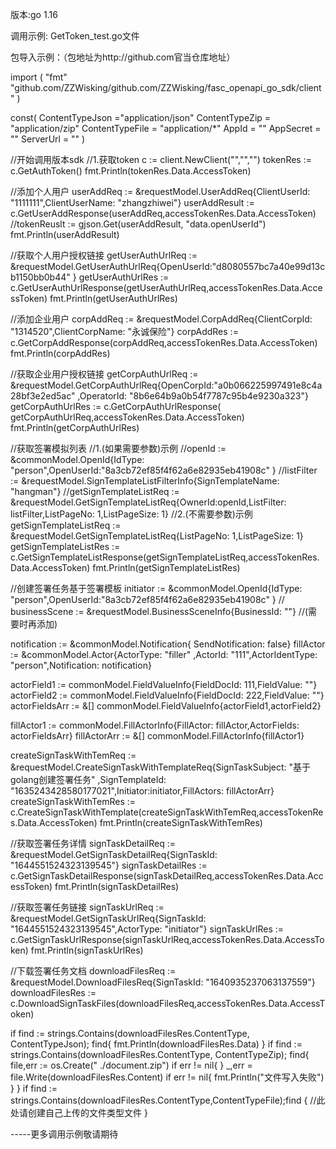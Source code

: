 版本:go 1.16

调用示例: GetToken_test.go文件

包导入示例：（包地址为http://github.com官当仓库地址）

import (
"fmt"
"github.com/ZZWisking/github.com/ZZWisking/fasc_openapi_go_sdk/client"
)

const(
ContentTypeJson ="application/json"
ContentTypeZip = "application/zip"
ContentTypeFile = "application/*"
AppId = ""
AppSecret = ""
ServerUrl = ""
)

//开始调用版本sdk //1.获取token c := client.NewClient("","","")
tokenRes := c.GetAuthToken()
fmt.Println(tokenRes.Data.AccessToken)

//添加个人用户 userAddReq := &requestModel.UserAddReq{ClientUserId: "1111111",ClientUserName: "zhangzhiwei"} userAddResult :=
c.GetUserAddResponse(userAddReq,accessTokenRes.Data.AccessToken)
//tokenReuslt := gjson.Get(userAddResult, "data.openUserId")
fmt.Println(userAddResult)

//获取个人用户授权链接 getUserAuthUrlReq := &requestModel.GetUserAuthUrlReq{OpenUserId:"d8080557bc7a40e99d13cb1150bb0b44" }
getUserAuthUrlRes := c.GetUserAuthUrlResponse(getUserAuthUrlReq,accessTokenRes.Data.AccessToken)
fmt.Println(getUserAuthUrlRes)

//添加企业用户 corpAddReq := &requestModel.CorpAddReq{ClientCorpId: "1314520",ClientCorpName: "永诚保险"} corpAddRes :=
c.GetCorpAddResponse(corpAddReq,accessTokenRes.Data.AccessToken)
fmt.Println(corpAddRes)

//获取企业用户授权链接 getCorpAuthUrlReq := &requestModel.GetCorpAuthUrlReq{OpenCorpId:"a0b066225997491e8c4a28bf3e2ed5ac"
,OperatorId: "8b6e64b9a0b54f7787c95b4e9230a323"} getCorpAuthUrlRes := c.GetCorpAuthUrlResponse(
getCorpAuthUrlReq,accessTokenRes.Data.AccessToken)
fmt.Println(getCorpAuthUrlRes)

//获取签署模拟列表 //1.(如果需要参数)示例 //openId := &commonModel.OpenId{IdType: "person",OpenUserId:"8a3cb72ef85f4f62a6e82935eb41908c"
} //listFilter := &requestModel.SignTemplateListFilterInfo{SignTemplateName: "hangman"} //getSignTemplateListReq :=
&requestModel.GetSignTemplateListReq{OwnerId:openId,ListFilter: listFilter,ListPageNo: 1,ListPageSize: 1} //2.(不需要参数)示例
getSignTemplateListReq := &requestModel.GetSignTemplateListReq{ListPageNo: 1,ListPageSize: 1} getSignTemplateListRes :=
c.GetSignTemplateListResponse(getSignTemplateListReq,accessTokenRes.Data.AccessToken)
fmt.Println(getSignTemplateListRes)

//创建签署任务基于签署模板 initiator := &commonModel.OpenId{IdType: "person",OpenUserId:"8a3cb72ef85f4f62a6e82935eb41908c" } //
businessScene := &requestModel.BusinessSceneInfo{BusinessId: ""} //(需要时再添加)

notification := &commonModel.Notification{ SendNotification: false} fillActor := &commonModel.Actor{ActorType: "filler"
,ActorId: "111",ActorIdentType: "person",Notification: notification}

actorField1 := commonModel.FieldValueInfo{FieldDocId: 111,FieldValue: ""} actorField2 :=
commonModel.FieldValueInfo{FieldDocId: 222,FieldValue: ""} actorFieldsArr := &[]
commonModel.FieldValueInfo{actorField1,actorField2}

fillActor1 := commonModel.FillActorInfo{FillActor: fillActor,ActorFields: actorFieldsArr} fillActorArr := &[]
commonModel.FillActorInfo{fillActor1}

createSignTaskWithTemReq := &requestModel.CreateSignTaskWithTemplateReq{SignTaskSubject: "基于golang创建签署任务"
,SignTemplateId: "1635243428580177021",Initiator:initiator,FillActors: fillActorArr} createSignTaskWithTemRes :=
c.CreateSignTaskWithTemplate(createSignTaskWithTemReq,accessTokenRes.Data.AccessToken)
fmt.Println(createSignTaskWithTemRes)

//获取签署任务详情 signTaskDetailReq := &requestModel.GetSignTaskDetailReq{SignTaskId: "1644551524323139545"}
signTaskDetailRes := c.GetSignTaskDetailResponse(signTaskDetailReq,accessTokenRes.Data.AccessToken)
fmt.Println(signTaskDetailRes)

//获取签署任务链接 signTaskUrlReq := &requestModel.GetSignTaskUrlReq{SignTaskId: "1644551524323139545",ActorType: "initiator"}
signTaskUrlRes := c.GetSignTaskUrlResponse(signTaskUrlReq,accessTokenRes.Data.AccessToken)
fmt.Println(signTaskUrlRes)

//下载签署任务文档 downloadFilesReq := &requestModel.DownloadFilesReq{SignTaskId: "1640935237063137559"} downloadFilesRes :=
c.DownloadSignTaskFiles(downloadFilesReq,accessTokenRes.Data.AccessToken)

if find := strings.Contains(downloadFilesRes.ContentType, ContentTypeJson); find{ fmt.Println(downloadFilesRes.Data)
} if find := strings.Contains(downloadFilesRes.ContentType, ContentTypeZip); find{ file,err := os.Create("
./document.zip")
if err != nil{ }
_,err = file.Write(downloadFilesRes.Content)
if err != nil{ fmt.Println("文件写入失败")
} } if find := strings.Contains(downloadFilesRes.ContentType,ContentTypeFile);find { //此处请创建自己上传的文件类型文件 }

-----更多调用示例敬请期待

